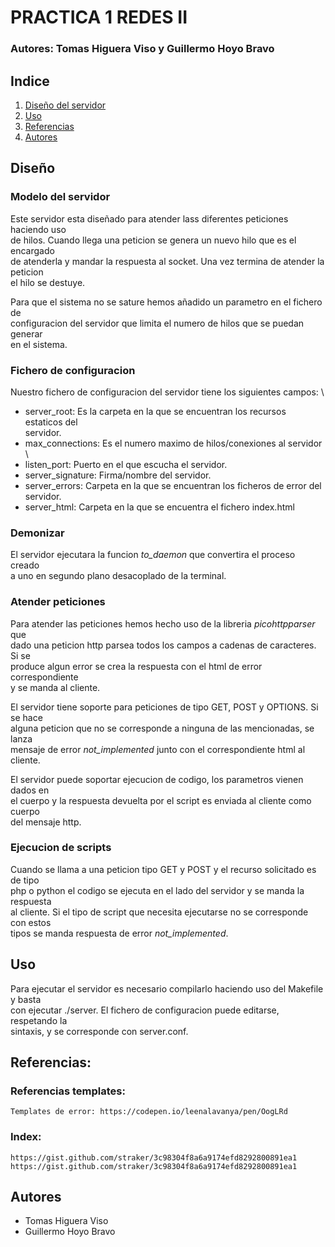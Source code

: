 # PRACTICA 1 REDES II
### Autores: Tomas Higuera Viso y Guillermo Hoyo Bravo

## Indice
1. [Diseño del servidor](#diseño)
2. [Uso](#uso)
3. [Referencias](#referencias)
4. [Autores](#autores)

## Diseño

### Modelo del servidor
Este servidor esta diseñado para atender lass diferentes peticiones haciendo uso \
de hilos. Cuando llega una peticion se genera un nuevo hilo que es el encargado \
de atenderla y mandar la respuesta al socket. Una vez termina de atender la peticion \
el hilo se destuye. 

Para que el sistema no se sature hemos añadido un parametro en el fichero de \
configuracion del servidor que limita el numero de hilos que se puedan generar \
en el sistema.

### Fichero de configuracion
Nuestro fichero de configuracion del servidor tiene los siguientes campos: \
- server_root: Es la carpeta en la que se encuentran los recursos estaticos del  \
  servidor.
- max_connections: Es el numero maximo de hilos/conexiones al servidor \
- listen_port: Puerto en el que escucha el servidor.
- server_signature: Firma/nombre del servidor.
- server_errors: Carpeta en la que se encuentran los ficheros de error del \
  servidor.
- server_html: Carpeta en la que se encuentra el fichero index.html

### Demonizar
El servidor ejecutara la funcion *to_daemon* que convertira el proceso creado \
a uno en segundo plano desacoplado de la terminal.

### Atender peticiones
Para atender las peticiones hemos hecho uso de la libreria *picohttpparser* que \
dado una peticion http parsea todos los campos a cadenas de caracteres. Si se \
produce algun error se crea la respuesta con el html de error correspondiente \
y se manda al cliente.

El servidor tiene soporte para peticiones de tipo GET, POST y OPTIONS. Si se hace \
alguna peticion que no se corresponde a ninguna de las mencionadas, se lanza \
mensaje de error *not_implemented* junto con el correspondiente html al cliente.

El servidor puede soportar ejecucion de codigo, los parametros vienen dados en \
el cuerpo y la respuesta devuelta por el script es enviada al cliente como cuerpo \
del mensaje http.

### Ejecucion de scripts
Cuando se llama a una peticion tipo GET y POST y el recurso solicitado es de tipo \
php o python el codigo se ejecuta en el lado del servidor y se manda la respuesta \
al cliente. Si el tipo de script que necesita ejecutarse no se corresponde con estos \
tipos se manda respuesta de error *not_implemented*.

## Uso
Para ejecutar el servidor es necesario compilarlo haciendo uso del Makefile y basta \
con ejecutar ./server. El fichero de configuracion puede editarse, respetando la \
sintaxis, y se corresponde con server.conf.

## Referencias:
### Referencias templates:
	Templates de error: https://codepen.io/leenalavanya/pen/OogLRd
### Index:
	https://gist.github.com/straker/3c98304f8a6a9174efd8292800891ea1
	https://gist.github.com/straker/3c98304f8a6a9174efd8292800891ea1

## Autores
- Tomas Higuera Viso
- Guillermo Hoyo Bravo
